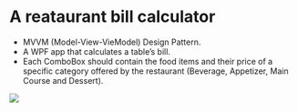 # A reataurant bill calculator

* MVVM (Model-View-VieModel) Design Pattern.
* A WPF app that calculates a table’s bill.
* Each ComboBox should contain the food items and their price of a specific 
category offered by the restaurant (Beverage, Appetizer, Main Course and Dessert).

<img src="https://user-images.githubusercontent.com/59264454/137189049-05e58eab-a20f-4f96-b681-d4e075c58469.png">

